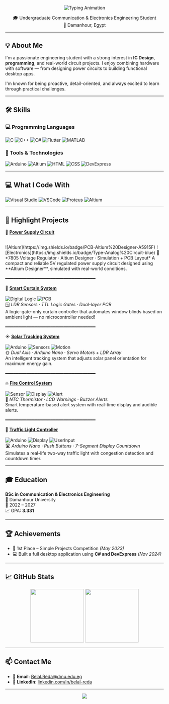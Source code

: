 <p align="center">
  <img src="https://readme-typing-svg.demolab.com?font=Fira+Code&size=26&pause=1000&color=00ADB5&center=true&vCenter=true&width=600&lines=Hi%2C+I'm+Belal+Reda;Communication+%26+Electronics+Engineer;C%2B%2B+%7C+C%23+%7C+PCB+Design+%7C+Arduino" alt="Typing Animation">
</p>


<p align="center">
  🎓 Undergraduate Communication & Electronics Engineering Student <br>
  📍 Damanhour, Egypt
</p>

---

## 💡 About Me

I'm a passionate engineering student with a strong interest in **IC Design**, **programming**, and real-world circuit projects. I enjoy combining hardware with software — from designing power circuits to building functional desktop apps.

I'm known for being proactive, detail-oriented, and always excited to learn through practical challenges.

---

## 🛠️ Skills

### 💻 Programming Languages
![C](https://img.shields.io/badge/C-00599C?style=flat&logo=c&logoColor=white)
![C++](https://img.shields.io/badge/C++-00599C?style=flat&logo=c%2B%2B&logoColor=white)
![C#](https://img.shields.io/badge/C%23-239120?style=flat&logo=c-sharp&logoColor=white)
![Flutter](https://img.shields.io/badge/Flutter-02569B?style=flat&logo=flutter&logoColor=white)
![MATLAB](https://img.shields.io/badge/MATLAB-orange?style=flat&logo=mathworks)

### 🧰 Tools & Technologies
![Arduino](https://img.shields.io/badge/Arduino-00979D?style=flat&logo=arduino&logoColor=white)
![Altium](https://img.shields.io/badge/Altium%20Designer-A5915F?style=flat)
![HTML](https://img.shields.io/badge/HTML5-E34F26?style=flat&logo=html5&logoColor=white)
![CSS](https://img.shields.io/badge/CSS3-1572B6?style=flat&logo=css3&logoColor=white)
![DevExpress](https://img.shields.io/badge/DevExpress-FFC107?style=flat)

---
## 💻 What I Code With

![Visual Studio](https://img.shields.io/badge/IDE-VisualStudio-purple?style=flat&logo=visual-studio&logoColor=white)
![VSCode](https://img.shields.io/badge/Editor-VSCode-007ACC?style=flat&logo=visual-studio-code)
![Proteus](https://img.shields.io/badge/Simulation-Proteus-blue?style=flat)
![Altium](https://img.shields.io/badge/PCB-Altium-996633?style=flat)

---
## 🚀 Highlight Projects

🎯 **[Power Supply Circuit](https://github.com/BelalReda314/Power-Supply-Circuit)**

<br>
![Altium](https://img.shields.io/badge/PCB-Altium%20Designer-A5915F) ![Electronics](https://img.shields.io/badge/Type-Analog%20Circuit-blue)  
🔌 *7805 Voltage Regulator · Altium Designer · Simulation + PCB Layout*  
A compact and reliable 5V regulated power supply circuit designed using **Altium Designer**, simulated with real-world conditions.

━━━━━━━━━━━━━━━━━━━━━━━━━━━━━━━━━━

🧠 **[Smart Curtain System](https://github.com/BelalReda314/Smart-Curtain-System)**  
<br>
![Digital Logic](https://img.shields.io/badge/BuiltWith-TTL%20Gates-7D3C98) ![PCB](https://img.shields.io/badge/PCB-Dual%20Layer-green)  
🪟 *LDR Sensors · TTL Logic Gates · Dual-layer PCB*  
A logic-gate-only curtain controller that automates window blinds based on ambient light — no microcontroller needed!

━━━━━━━━━━━━━━━━━━━━━━━━━━━━━━━━━━

☀️ **[Solar Tracking System](https://github.com/BelalReda314/Solar-Tracking-System-Using-Arduino)**  
<br>
![Arduino](https://img.shields.io/badge/Platform-Arduino-00979D) ![Sensors](https://img.shields.io/badge/Sensors-LDR-orange) ![Motion](https://img.shields.io/badge/Motion-Dual%20Axis-yellowgreen)  
🌞 *Dual Axis · Arduino Nano · Servo Motors + LDR Array*  
An intelligent tracking system that adjusts solar panel orientation for maximum energy gain.

━━━━━━━━━━━━━━━━━━━━━━━━━━━━━━━━━━

🔥 **[Fire Control System](https://github.com/BelalReda314/Fire-Control-System)**  
<br>
![Sensor](https://img.shields.io/badge/Sensor-NTC%20Thermistor-red) ![Display](https://img.shields.io/badge/Output-LCD-blue) ![Alert](https://img.shields.io/badge/Alert-Buzzer-lightgrey)  
🚨 *NTC Thermistor · LCD Warnings · Buzzer Alerts*  
Smart temperature-based alert system with real-time display and audible alerts.

━━━━━━━━━━━━━━━━━━━━━━━━━━━━━━━━━━

🚦 **[Traffic Light Controller](https://github.com/BelalReda314/Traffic-Light-System)**  
<br>
![Arduino](https://img.shields.io/badge/Platform-Arduino-00979D) ![Display](https://img.shields.io/badge/Display-7Segment-blueviolet) ![UserInput](https://img.shields.io/badge/Input-Push%20Buttons-yellow)  
🛣️ *Arduino Nano · Push Buttons · 7-Segment Display Countdown*  
Simulates a real-life two-way traffic light with congestion detection and countdown timer.


---

## 🎓 Education

**BSc in Communication & Electronics Engineering**  
📍 Damanhour University  
📅 2022 – 2027  
📈 GPA: **3.331**

---

## 🏆 Achievements

- 🥇 1st Place – Simple Projects Competition *(May 2023)*  
- 💻 Built a full desktop application using **C# and DevExpress** *(Nov 2024)*

---

## 📈 GitHub Stats

<p align="center">
  <img src="https://github-readme-stats.vercel.app/api?username=BelalReda314&show_icons=true&theme=react" height="170"/>
  <img src="https://github-readme-streak-stats.herokuapp.com/?user=BelalReda314&theme=tokyonight" height="170"/>
</p>


---

## 📫 Contact Me

- 📧 **Email**: [Belal.Reda@dmu.edu.eg](mailto:Belal.Reda@dmu.edu.eg)  
- 🔗 **LinkedIn**: [linkedin.com/in/belal-reda](https://www.linkedin.com/in/belal-reda)

---

<p align="center">
  <img src="https://capsule-render.vercel.app/api?type=waving&color=00ADB5&height=100&section=footer"/>
</p>
